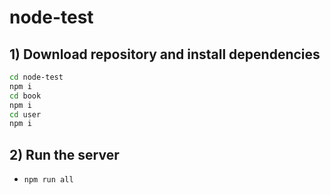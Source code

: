 # node-test
## 1) Download repository and install dependencies
```sh
cd node-test
npm i
cd book
npm i 
cd user
npm i
```
## 2) Run the server

* `npm run all`